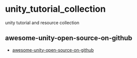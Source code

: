 # unity_tutorial_collection

unity tutorial and resource collection

## awesome-unity-open-source-on-github
* [awesome-unity-open-source-on-github](https://github.com/baba-s/awesome-unity-open-source-on-github)
